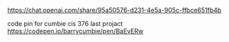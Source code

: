 https://chat.openai.com/share/95a50576-d231-4e5a-905c-ffbce651fb4b



code pin for cumbie cis 376 last projact 
https://codepen.io/barrycumbie/pen/BaEvERw
